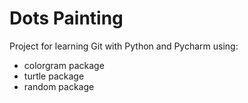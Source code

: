 # **Dots Painting**

Project for learning Git with Python and Pycharm
using:
* colorgram package
* turtle package
* random package


